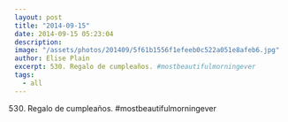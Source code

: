 ```yaml
---
layout: post
title: "2014-09-15"
date: 2014-09-15 05:23:04
description: 
image: "/assets/photos/201409/5f61b1556f1efeeb0c522a051e8afeb6.jpg"
author: Elise Plain
excerpt: 530. Regalo de cumpleaños. #mostbeautifulmorningever
tags: 
  - all
---
```


530. Regalo de cumpleaños. #mostbeautifulmorningever
<p></p>
